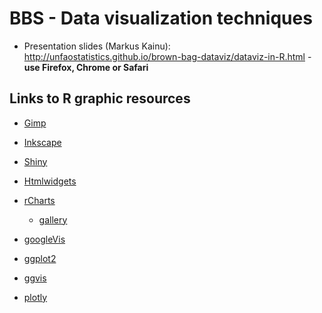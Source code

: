 BBS - Data visualization techniques
==========================================


- Presentation slides (Markus Kainu): http://unfaostatistics.github.io/brown-bag-dataviz/dataviz-in-R.html - **use Firefox, Chrome or Safari**

Links to R graphic resources
-------------------------------------

- [Gimp](http://www.gimp.org/)
- [Inkscape](https://inkscape.org/en/)
- [Shiny](http://shiny.rstudio.com/)


- [Htmlwidgets](http://www.htmlwidgets.org/)
- [rCharts](http://rcharts.io/)
    - [gallery](http://rcharts.io/gallery/)
- [googleVis](http://cran.r-project.org/web/packages/googleVis/vignettes/googleVis_examples.html)
- [ggplot2](http://ggplot2.org/)
- [ggvis](http://ggvis.rstudio.com/)
- [plotly](https://plot.ly/r/)


